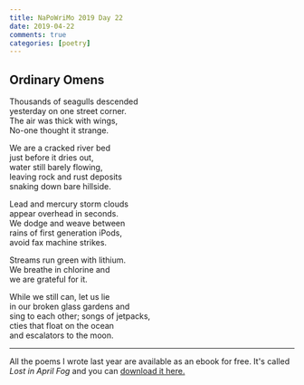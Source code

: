 ```yaml
---  
title: NaPoWriMo 2019 Day 22  
date: 2019-04-22
comments: true  
categories: [poetry] 
---  
```

  
<h2>Ordinary Omens</h2>  
<!-- /wp:heading -->  

  
<p>Thousands of seagulls descended<br />  
yesterday on one street corner.<br />  
The air was thick with wings,<br />  
No-one thought it strange.</p>  


  
<p>We are a cracked river bed<br />  
just before it dries out,<br />  
water still barely flowing,<br />  
leaving rock and rust deposits<br />  
snaking down bare hillside.</p>  


  
<p>Lead and mercury storm clouds<br />  
appear overhead in seconds.<br />  
We dodge and weave between<br />  
rains of first generation iPods,<br />  
avoid fax machine strikes.</p>  


  
<p>Streams run green with lithium.<br />  
We breathe in chlorine and<br />  
we are grateful for it.</p>  


  
<p>While we still can, let us lie<br /> in our broken glass gardens and<br /> sing to each other; songs of jetpacks,<br /> cties that float on the ocean<br /> and escalators to the moon.</p>  


 
<hr class="wp-block-separator"/>  
 

<p>All the poems I wrote last year are available as an ebook for free. It's called <em>Lost in April Fog </em>and you can <a href="/aprilfog/">download it here. </a></p>  
